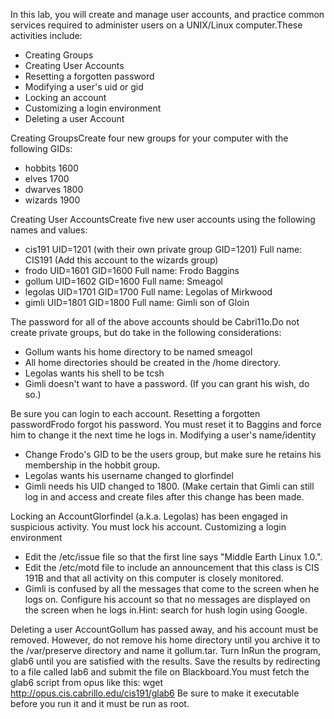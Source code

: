In this lab, you will create and manage user accounts, and practice common services required to administer users on a UNIX/Linux computer.These activities include:
  - Creating Groups
  - Creating User Accounts
  - Resetting a forgotten password
  - Modifying a user's uid or gid
  - Locking an account
  - Customizing a login environment
  - Deleting a user Account

Creating GroupsCreate four new groups for your computer with the following GIDs:
  * hobbits 1600
  * elves 1700
  * dwarves 1800
  * wizards 1900

Creating User AccountsCreate five new user accounts using the following names and values:

  * cis191 UID=1201 (with their own private group GID=1201) Full name: CIS191 (Add this account to the wizards group)
  * frodo   UID=1601 GID=1600   Full name: Frodo Baggins
  * gollum   UID=1602 GID=1600   Full name: Smeagol
  * legolas   UID=1701 GID=1700   Full name: Legolas of Mirkwood
  * gimli   UID=1801 GID=1800   Full name: Gimli son of Gloin

The password for all of the above accounts should be Cabri11o.Do not create private groups, but do take in the following considerations:

  - Gollum wants his home directory to be named smeagol
  - All home directories should be created in the /home directory.
  - Legolas wants his shell to be tcsh
  - Gimli doesn't want to have a password. (If you can grant his wish, do so.)

Be sure you can login to each account.
Resetting a forgotten passwordFrodo forgot his password. You must reset it to Baggins and force him to change it the next time he logs in.
Modifying a user's name/identity

  - Change Frodo's GID to be the users group, but make sure he retains his membership in the hobbit group.
  - Legolas wants his username changed to glorfindel
  - Gimli needs his UID changed to 1800. (Make certain that Gimli can still log in and access and create files after this change has been made.

Locking an AccountGlorfindel (a.k.a. Legolas) has been engaged in suspicious activity. You must lock his account.
Customizing a login environment

  - Edit the /etc/issue file so that the first line says "Middle Earth Linux 1.0.".
  - Edit the /etc/motd file to include an announcement that this class is CIS 191B and that all activity on this computer is closely monitored.
  - Gimli is confused by all the messages that come to the screen when he logs on. Configure his account so that no messages are displayed on the screen when he logs in.Hint: search for hush login using Google.

Deleting a user AccountGollum has passed away, and his account must be removed. However, do not remove his home directory until you archive it to the /var/preserve directory and name it gollum.tar.
Turn InRun the program, glab6 until you are satisfied with the results. Save the results by redirecting to a file called lab6 and submit the file on Blackboard.You must fetch the glab6 script from opus like this:
wget http://opus.cis.cabrillo.edu/cis191/glab6
Be sure to make it executable before you run it and it must be run as root.